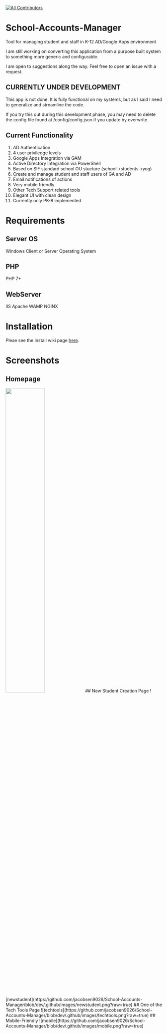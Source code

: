 [![All Contributors](https://img.shields.io/badge/all_contributors-1-orange.svg?style=flat-square)](#contributors) 
# School-Accounts-Manager
Tool for managing student and staff in  K-12 AD/Google Apps environment



I am still working on converting this application from a purpose built system to something more generic and configurable.

I am open to suggestions along the way. Feel free to open an issue with a request.

## CURRENTLY UNDER DEVELOPMENT
This app is not done. It is fully functional on my systems, but as I said I need to generalize and streamline the code.

If you try this out during this development phase, you may need to delete the config file found at /config/config.json if you update by overwrite.

## Current Functionality
1. AD Authentication
1. 4 user priviledge levels
1. Google Apps Integration via GAM
1. Active Directory Integration via PowerShell
1. Based on SIF standard school OU stucture (school->students->yog)
1. Create and manage student and staff users of GA and AD
1. Email notifications of actions
1. Very mobile friendly
1. Other Tech Support related tools
1. Elegant UI with clean design
1. Currently only PK-8 implemented

# Requirements

## Server OS
Windows Client or Server Operating System

## PHP
PHP 7+

## WebServer
IIS
Apache
WAMP
NGINX


# Installation

Pleae see the install wiki page [here](https://github.com/jacobsen9026/School-Accounts-Manager/wiki/Installation).


# Screenshots
## Homepage
<img src="https://github.com/jacobsen9026/School-Accounts-Manager/blob/dev/.github/images/homepage.png?raw=true" style="width:50%;"/>
## New Student Creation Page
![newstudent](https://github.com/jacobsen9026/School-Accounts-Manager/blob/dev/.github/images/newstudent.png?raw=true)
## One of the Tech Tools Page
![techtools](https://github.com/jacobsen9026/School-Accounts-Manager/blob/dev/.github/images/techtools.png?raw=true)
## Mobile-Friendly
![mobile](https://github.com/jacobsen9026/School-Accounts-Manager/blob/dev/.github/images/mobile.png?raw=true)

